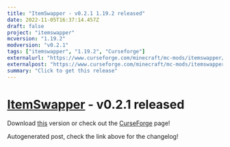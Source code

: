 ```yaml
---
title: "ItemSwapper - v0.2.1 1.19.2 released"
date: 2022-11-05T16:37:14.457Z
draft: false
project: "itemswapper"
mcversion: "1.19.2"
modversion: "v0.2.1"
tags: ["itemswapper", "1.19.2", "Curseforge"]
externalurl: "https://www.curseforge.com/minecraft/mc-mods/itemswapper/files/4068914"
externalpost: "https://www.curseforge.com/minecraft/mc-mods/itemswapper/files/4068914"
summary: "Click to get this release"
---
```

# [ItemSwapper](/project/itemswapper) - v0.2.1 released
Download [this](https://www.curseforge.com/minecraft/mc-mods/itemswapper/files/4068914) version or check out the [CurseForge](https://www.curseforge.com/minecraft/mc-mods/itemswapper) page!

Autogenerated post, check the link above for the changelog!
